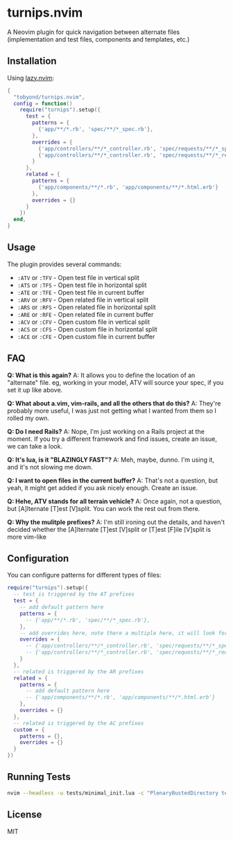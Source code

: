 # turnips.nvim

A Neovim plugin for quick navigation between alternate files (implementation and test files, components and templates, etc.)

## Installation

Using [lazy.nvim](https://github.com/folke/lazy.nvim):

```lua
{
  "tobyond/turnips.nvim",
  config = function()
    require("turnips").setup({
      test = {
        patterns = {
          {'app/**/*.rb', 'spec/**/*_spec.rb'},
        },
        overrides = {
          {'app/controllers/**/*_controller.rb', 'spec/requests/**/*_spec.rb'},
          {'app/controllers/**/*_controller.rb', 'spec/requests/**/*_request_spec.rb'},
        }
      },
      related = {
        patterns = {
          {'app/components/**/*.rb', 'app/components/**/*.html.erb'}
        },
        overrides = {}
      }
    })
  end,
}
```

## Usage

The plugin provides several commands:
- `:ATV` or `:TFV` - Open test file in vertical split
- `:ATS` or `:TFS` - Open test file in horizontal split
- `:ATE` or `:TFE` - Open test file in current buffer
- `:ARV` or `:RFV` - Open related file in vertical split
- `:ARS` or `:RFS` - Open related file in horizontal split
- `:ARE` or `:RFE` - Open related file in current buffer
- `:ACV` or `:CFV` - Open custom file in vertical split
- `:ACS` or `:CFS` - Open custom file in horizontal split
- `:ACE` or `:CFE` - Open custom file in current buffer


## FAQ

**Q: What is this again?**
A: It allows you to define the location of an "alternate" file. eg, working in your model, ATV will source your spec, if you set it up like above.

**Q: What about a.vim, vim-rails, and all the others that do this?**
A: They're probably more useful, I was just not getting what I wanted from them so I rolled my own.

**Q: Do I need Rails?**
A: Nope, I'm just working on a Rails project at the moment. If you try a different framework and find issues, create an issue, we can take a look.

**Q: It's lua, is it "BLAZINGLY FAST"?**
A: Meh, maybe, dunno. I'm using it, and it's not slowing me down.

**Q: I want to open files in the current buffer?**
A: That's not a question, but yeah, it might get added if you ask nicely enough. Create an issue. 

**Q: Hehe, ATV stands for all terrain vehicle?**
A: Once again, not a question, but [A]lternate [T]est [V]split. You can work the rest out from there.

**Q: Why the mulitple prefixes?**
A: I'm still ironing out the details, and haven't decided whether the [A]lternate [T]est [V]split or [T]est [F]ile [V]split is more vim-like

## Configuration

You can configure patterns for different types of files:

```lua
require("turnips").setup({
  -- test is triggered by the AT prefixes
  test = {
    -- add default pattern here
    patterns = {
      -- {'app/**/*.rb', 'spec/**/*_spec.rb'},
    },
    -- add overrides here, note there a multiple here, it will look for them all
    overrides = {
      -- {'app/controllers/**/*_controller.rb', 'spec/requests/**/*_spec.rb'},
      -- {'app/controllers/**/*_controller.rb', 'spec/requests/**/*_request_spec.rb'},
    }
  },
  -- related is triggered by the AR prefixes
  related = {
    patterns = {
      -- add default pattern here
      -- {'app/components/**/*.rb', 'app/components/**/*.html.erb'}
    },
    overrides = {}
  },
  -- related is triggered by the AC prefixes
  custom = {
    patterns = {},
    overrides = {}
  }
})
```

## Running Tests

```bash
nvim --headless -u tests/minimal_init.lua -c "PlenaryBustedDirectory tests/ {minimal_count=1}"
```

## License

MIT
